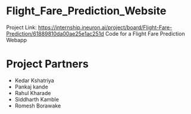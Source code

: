 # Flight_Fare_Prediction_Website
Project Link: https://internship.ineuron.ai/project/board/Flight-Fare-Prediction/61889810da00ae25e1ac251d
Code for a Flight Fare Prediction Webapp


# Project Partners
- Kedar Kshatriya
- Pankaj kande
- Rahul Kharade
- Siddharth Kamble
- Romesh Borawake

